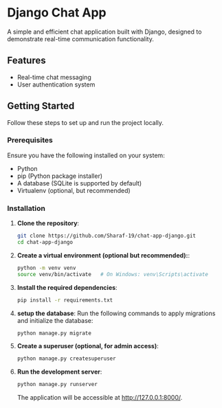 # Django Chat App

A simple and efficient chat application built with Django, designed to demonstrate real-time communication functionality.

## Features

- Real-time chat messaging
- User authentication system


## Getting Started

Follow these steps to set up and run the project locally.

### Prerequisites

Ensure you have the following installed on your system:

- Python
- pip (Python package installer)
- A database (SQLite is supported by default)
- Virtualenv (optional, but recommended)

### Installation

1. **Clone the repository**:

   ```bash
   git clone https://github.com/Sharaf-19/chat-app-django.git
   cd chat-app-django 
   ```
2. **Create a virtual environment (optional but recommended):**:
   
   ```bash
   python -m venv venv
   source venv/bin/activate   # On Windows: venv\Scripts\activate
   ```
3. **Install the required dependencies**:
   ```bash
   pip install -r requirements.txt
   ```
4. **setup the database**:
   Run the following commands to apply migrations and initialize the database:
   ```bash
   python manage.py migrate

5. **Create a superuser (optional, for admin access)**:
   ```bash
   python manage.py createsuperuser
6. **Run the development server**:
   ```bash
   python manage.py runserver
   ```
   The application will be accessible at http://127.0.0.1:8000/.
